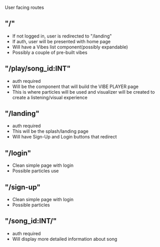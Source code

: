 User facing routes

## "/" 

* If not logged in, user is redirected to "/landing"
* If auth, user will be presented with home page
* Will have a Vibes list component(possibly expandable)
* Possibly a couple of pre-built vibes

## "/play/song_id:INT"

* auth required
* Will be the component that will build the VIBE PLAYER page
* This is where particles will be used and visualizer will 
    be created to create a listening/visual experience

## "/landing"

* auth required
* This will be the splash/landing page
* Will have Sign-Up and Login buttons that redirect

## "/login"

* Clean simple page with login
* Possible particles use

## "/sign-up"

* Clean simple page with login
* Possible particles

## "/song_id:INT/"

* auth required
* Will display more detailed information about song


